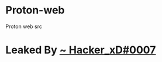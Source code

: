 # Proton-web




Proton web src 




# Leaked By [~ Hacker_xD#0007](https://discord.com/users/143853929531179008)
